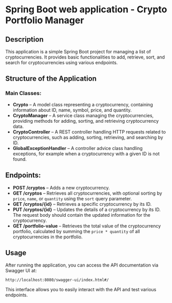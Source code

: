 # Spring Boot web application - Crypto Portfolio Manager

## Description
This application is a simple Spring Boot project for managing a list of cryptocurrencies. It provides basic functionalities to add, retrieve, sort, and search for cryptocurrencies using various endpoints.

## Structure of the Application

### Main Classes:
- **Crypto** – A model class representing a cryptocurrency, containing information about ID, name, symbol, price, and quantity.
- **CryptoManager** – A service class managing the cryptocurrencies, providing methods for adding, sorting, and retrieving cryptocurrency data.
- **CryptoController** – A REST controller handling HTTP requests related to cryptocurrencies, such as adding, sorting, retrieving, and searching by ID.
- **GlobalExceptionHandler** – A controller advice class handling exceptions, for example when a cryptocurrency with a given ID is not found.

## Endpoints:
- **POST /cryptos** – Adds a new cryptocurrency.
- **GET /cryptos** – Retrieves all cryptocurrencies, with optional sorting by `price`, `name`, or `quantity` using the `sort` query parameter.
- **GET /cryptos/{id}** – Retrieves a specific cryptocurrency by its ID.
- **PUT /cryptos/{id}** – Updates the details of a cryptocurrency by its ID. The request body should contain the updated information for the cryptocurrency.
- **GET /portfolio-value** – Retrieves the total value of the cryptocurrency portfolio, calculated by summing the `price * quantity` of all cryptocurrencies in the portfolio.


## Usage
After running the application, you can access the API documentation via Swagger UI at:

```
http://localhost:8080/swagger-ui/index.html#/
```

This interface allows you to easily interact with the API and test various endpoints.
